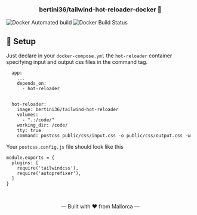 <h3 align="center">
    bertini36/tailwind-hot-reloader-docker 🐳
</h3>

![Docker Automated build](https://img.shields.io/docker/cloud/automated/bertini36/tailwind-hot-reloader)
![Docker Build Status](https://img.shields.io/docker/cloud/build/bertini36/tailwind-hot-reloader)

## 🚀️ Setup

Just declare in your  `docker-compose.yml` the `hot-reloader` container specifying 
input and output css files in the command tag. 
```
  app:
    ...
    depends_on:
      - hot-reloader
       

  hot-reloader:
    image: bertini36/tailwind-hot-reloader
    volumes:
      - ".:/code/"
    working_dir: /code/
    tty: true
    command: postcss public/css/input.css -o public/css/output.css -w
```

Your `postcss.config.js` file should look like this
```
module.exports = {
  plugins: [
    require('tailwindcss'),
    require('autoprefixer'),
  ]
}
```

<br />
<p align="center">&mdash; Built with ❤️ from Mallorca &mdash;</p>

